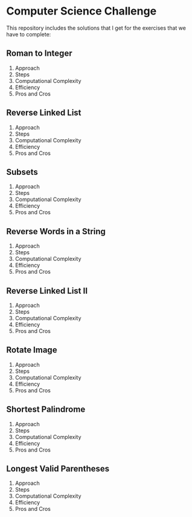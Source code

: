 # Computer Science Challenge
This repository includes the solutions that I get for the exercises that we have to complete:
## Roman to Integer
1. Approach
2. Steps
3. Computational Complexity
4. Efficiency
5. Pros and Cros
## Reverse Linked List
1. Approach
2. Steps
3. Computational Complexity
4. Efficiency
5. Pros and Cros
## Subsets
1. Approach
2. Steps
3. Computational Complexity
4. Efficiency
5. Pros and Cros
## Reverse Words in a String
1. Approach
2. Steps
3. Computational Complexity
4. Efficiency
5. Pros and Cros
## Reverse Linked List II
1. Approach
2. Steps
3. Computational Complexity
4. Efficiency
5. Pros and Cros
## Rotate Image
1. Approach
2. Steps
3. Computational Complexity
4. Efficiency
5. Pros and Cros
## Shortest Palindrome
1. Approach
2. Steps
3. Computational Complexity
4. Efficiency
5. Pros and Cros
## Longest Valid Parentheses
1. Approach
2. Steps
3. Computational Complexity
4. Efficiency
5. Pros and Cros





